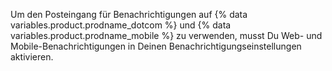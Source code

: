Um den Posteingang für Benachrichtigungen auf {% data variables.product.prodname_dotcom %} und {% data variables.product.prodname_mobile %} zu verwenden, musst Du Web- und Mobile-Benachrichtigungen in Deinen Benachrichtigungseinstellungen aktivieren.
